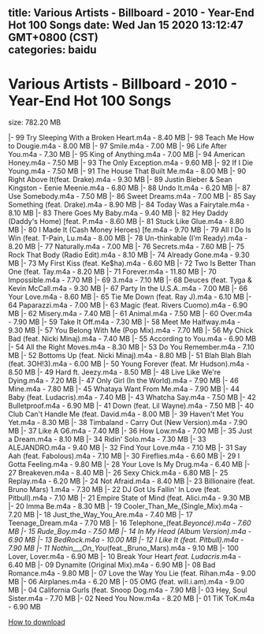 
title: Various Artists - Billboard - 2010 - Year-End Hot 100 Songs
date: Wed Jan 15 2020 13:12:47 GMT+0800 (CST)    
categories: baidu
---

# Various Artists - Billboard - 2010 - Year-End Hot 100 Songs
size: 782.20 MB
 
 
|- 99 Try Sleeping With a Broken Heart.m4a - 8.40 MB
|- 98 Teach Me How to Dougie.m4a - 8.00 MB
|- 97 Smile.m4a - 7.00 MB
|- 96 Life After You.m4a - 7.30 MB
|- 95 King of Anything.m4a - 7.00 MB
|- 94 American Honey.m4a - 7.50 MB
|- 93 The Only Exception.m4a - 9.60 MB
|- 92 If I Die Young.m4a - 7.50 MB
|- 91 The House That Built Me.m4a - 8.00 MB
|- 90 Right Above It(feat. Drake).m4a - 9.30 MB
|- 89 Justin Bieber & Sean Kingston - Eenie Meenie.m4a - 6.80 MB
|- 88 Undo It.m4a - 6.20 MB
|- 87 Use Somebody.m4a - 7.50 MB
|- 86 Sweet Dreams.m4a - 7.00 MB
|- 85 Say Something (feat. Drake).m4a - 8.90 MB
|- 84 Today Was a Fairytale.m4a - 8.10 MB
|- 83 There Goes My Baby.m4a - 9.40 MB
|- 82 Hey Daddy (Daddy's Home) [feat. P.m4a - 8.60 MB
|- 81 Stuck Like Glue.m4a - 8.80 MB
|- 80 I Made It (Cash Money Heroes) [fe.m4a - 9.70 MB
|- 79 All I Do Is Win (feat. T-Pain, Lu.m4a - 8.00 MB
|- 78 Un-thinkable (I'm Ready).m4a - 8.20 MB
|- 77 Naturally.m4a - 7.00 MB
|- 76 Secrets.m4a - 7.60 MB
|- 75 Rock That Body (Radio Edit).m4a - 8.10 MB
|- 74 Already Gone.m4a - 9.30 MB
|- 73 My First Kiss (feat. Ke$ha).m4a - 6.60 MB
|- 72 Two Is Better Than One (feat. Tay.m4a - 8.20 MB
|- 71 Forever.m4a - 11.80 MB
|- 70 Impossible.m4a - 7.70 MB
|- 69 3.m4a - 7.10 MB
|- 68 Deuces (feat. Tyga & Kevin McCall.m4a - 9.30 MB
|- 67 Party In the U.S.A..m4a - 7.00 MB
|- 66 Your Love.m4a - 8.60 MB
|- 65 Tie Me Down (feat. Ray J).m4a - 6.10 MB
|- 64 Paparazzi.m4a - 7.00 MB
|- 63 Magic (feat. Rivers Cuomo).m4a - 6.90 MB
|- 62 Misery.m4a - 7.40 MB
|- 61 Animal.m4a - 7.50 MB
|- 60 Over.m4a - 7.90 MB
|- 59 Take It Off.m4a - 7.30 MB
|- 58 Meet Me Halfway.m4a - 9.30 MB
|- 57 You Belong With Me (Pop Mix).m4a - 7.70 MB
|- 56 My Chick Bad (feat. Nicki Minaj).m4a - 7.40 MB
|- 55 According to You.m4a - 6.90 MB
|- 54 All the Right Moves.m4a - 8.30 MB
|- 53 Do You Remember.m4a - 7.10 MB
|- 52 Bottoms Up (feat. Nicki Minaj).m4a - 8.80 MB
|- 51 Blah Blah Blah (feat. 3OH!3).m4a - 6.00 MB
|- 50 Young Forever (feat. Mr Hudson).m4a - 8.50 MB
|- 49 Hard ft. Jeezy.m4a - 8.50 MB
|- 48 Live Like We're Dying.m4a - 7.20 MB
|- 47 Only Girl (In the World).m4a - 7.90 MB
|- 46 Mine.m4a - 7.80 MB
|- 45 Whataya Want From Me.m4a - 7.90 MB
|- 44 Baby (feat. Ludacris).m4a - 7.40 MB
|- 43 Whatcha Say.m4a - 7.50 MB
|- 42 Bulletproof.m4a - 6.90 MB
|- 41 Down (feat. Lil Wayne).m4a - 7.50 MB
|- 40 Club Can't Handle Me (feat. David.m4a - 8.00 MB
|- 39 Haven't Met You Yet.m4a - 8.30 MB
|- 38 Timbaland - Carry Out (New Version).m4a - 7.90 MB
|- 37 Like A G6.m4a - 7.40 MB
|- 36 How Low.m4a - 7.00 MB
|- 35 Just a Dream.m4a - 8.10 MB
|- 34 Ridin' Solo.m4a - 7.30 MB
|- 33 ALEJANDRO.m4a - 9.40 MB
|- 32 Find Your Love.m4a - 7.10 MB
|- 31 Say Aah (feat. Fabolous).m4a - 7.10 MB
|- 30 Fireflies.m4a - 6.60 MB
|- 29 I Gotta Feeling.m4a - 9.80 MB
|- 28 Your Love Is My Drug.m4a - 6.40 MB
|- 27 Breakeven.m4a - 8.40 MB
|- 26 Sexy Chick.m4a - 6.80 MB
|- 25 Replay.m4a - 6.20 MB
|- 24 Not Afraid.m4a - 8.40 MB
|- 23 Billionaire (feat. Bruno Mars) 1.m4a - 7.30 MB
|- 22 DJ Got Us Fallin' In Love (feat. Pitbull).m4a - 7.10 MB
|- 21 Empire State of Mind (feat. Alici.m4a - 9.30 MB
|- 20 Imma Be.m4a - 8.30 MB
|- 19 Cooler_Than_Me_(Single_Mix).m4a - 7.20 MB
|- 18 Just_the_Way_You_Are.m4a - 7.40 MB
|- 17 Teenage_Dream.m4a - 7.70 MB
|- 16 Telephone_(feat._Beyoncé).m4a - 7.60 MB
|- 15 Rude_Boy.m4a - 7.50 MB
|- 14 In My Head (Album Version).m4a - 6.90 MB
|- 13 BedRock.m4a - 10.00 MB
|- 12 I Like It (feat. Pitbull).m4a - 7.90 MB
|- 11 Nothin___On_You_(feat._Bruno_Mars).m4a - 9.10 MB
|- 100 Lover, Lover.m4a - 6.90 MB
|- 10 Break Your Heart _feat. Ludacris_.m4a - 6.40 MB
|- 09 Dynamite (Original Mix).m4a - 6.90 MB
|- 08 Bad Romance.m4a - 9.80 MB
|- 07 Love the Way You Lie (feat. Rihan.m4a - 9.00 MB
|- 06 Airplanes.m4a - 6.20 MB
|- 05 OMG (feat. will.i.am).m4a - 9.00 MB
|- 04 California Gurls (feat. Snoop Dog.m4a - 7.90 MB
|- 03 Hey, Soul Sister.m4a - 7.70 MB
|- 02 Need You Now.m4a - 8.20 MB
|- 01 TiK ToK.m4a - 6.90 MB

[How to download](https://bpcam.bemobtrk.com/go/2ceec3aa-1ca2-46d6-b9ff-aaa5c184517c?jno=129)
